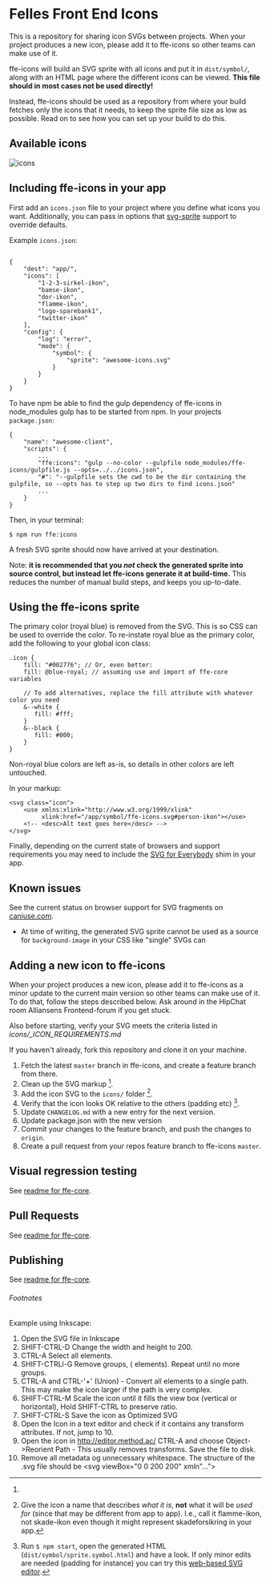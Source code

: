 # Felles Front End Icons

This is a repository for sharing icon SVGs between projects. When your project produces a new icon,
please add it to ffe-icons so other teams can make use of it.

ffe-icons will build an SVG sprite with all icons and put it in `dist/symbol/`, along with an HTML page where
the different icons can be viewed. **This file should in most cases not be used directly!**

Instead, ffe-icons should be used as a repository from where your build fetches only the icons that it needs, to keep
the sprite file size as low as possible. Read on to see how you can set up your build to do this.

## Available icons
![icons](visual-tests/baseline-screenshots/dist/plain/firefox.png)

## Including ffe-icons in your app
First add an `icons.json` file to your project where you define what icons you want. Additionally, you can
pass in options that [svg-sprite](https://github.com/jkphl/svg-sprite) support to override defaults.

Example `icons.json`:

```

{
    "dest": "app/",
    "icons": [
        "1-2-3-sirkel-ikon",
        "bamse-ikon",
        "dor-ikon",
        "flamme-ikon",
        "logo-sparebank1",
        "twitter-ikon"
    ],
    "config": {
        "log": "error",
        "mode": {
            "symbol": {
                "sprite": "awesome-icons.svg"
            }
        }
    }
}

```

To have npm be able to find the gulp dependency of ffe-icons in node_modules gulp has to be started from npm.
In your projects `package.json`:

```
{
    "name": "awesome-client",
    "scripts": {
        ...
        "ffe:icons": "gulp --no-color --gulpfile node_modules/ffe-icons/gulpfile.js --opts=../../icons.json",
        "#": "--gulpfile sets the cwd to be the dir containing the gulpfile, so --opts has to step up two dirs to find icons.json"
        ...
    }
}
```

Then, in your terminal:

`$ npm run ffe:icons`

A fresh SVG sprite should now have arrived at your destination.

Note: **it is recommended that you _not_ check the generated sprite into source control, but instead let ffe-icons
generate it at build-time.** This reduces the number of manual build steps, and keeps you up-to-date.

## Using the ffe-icons sprite

The primary color (royal blue) is removed from the SVG. This is so CSS can be used to override the color. To re-instate
royal blue as the primary color, add the following to your global icon class:

```
.icon {
    fill: "#002776"; // Or, even better:
    fill: @blue-royal; // assuming use and import of ffe-core variables

    // To add alternatives, replace the fill attribute with whatever color you need
    &--white {
       fill: #fff;
    }
    &--black {
       fill: #000;
    }
}
```

Non-royal blue colors are left as-is, so details in other colors are left untouched.

In your markup:

```
<svg class="icon">
    <use xmlns:xlink="http://www.w3.org/1999/xlink"
         xlink:href="/app/symbol/ffe-icons.svg#person-ikon"></use>
    <!-- <desc>Alt text goes here</desc> -->
</svg>
```

Finally, depending on the current state of browsers and support requirements you may need to include the
[SVG for Everybody](https://github.com/jonathantneal/svg4everybody) shim in your app.

## Known issues

See the current status on browser support for SVG fragments on [caniuse.com](caniuse.com/svg-fragment).

* At time of writing, the generated SVG sprite cannot be used as a source for `background-image` in your CSS like "single" SVGs can


## Adding a new icon to ffe-icons

When your project produces a new icon, please add it to ffe-icons as a minor update to the current main version so other teams
can make use of it. To do that, follow the steps described below. Ask around in the HipChat room Alliansens Frontend-forum
if you get stuck.

Also before starting, verify your SVG meets the criteria listed in *icons/_ICON_REQUIREMENTS.md*

If you haven't already, fork this repository and clone it on your machine.

1. Fetch the latest `master` branch in ffe-icons, and create a feature branch from there.
2. Clean up the SVG markup [^3].
3. Add the icon SVG to the `icons/` folder [^1].
4. Verify that the icon looks OK relative to the others (padding etc) [^2].
5. Update `CHANGELOG.md` with a new entry for the next version.
6. Update package.json with the new version
7. Commit your changes to the feature branch, and push the changes to `origin`.
8. Create a pull request from your repos feature branch to ffe-icons `master`.

## Visual regression testing
See [readme for ffe-core](https://stash.intern.sparebank1.no/projects/FFE/repos/ffe-core/browse/README.md).

## Pull Requests
See [readme for ffe-core](https://stash.intern.sparebank1.no/projects/FFE/repos/ffe-core/browse/README.md).

## Publishing
See [readme for ffe-core](https://stash.intern.sparebank1.no/projects/FFE/repos/ffe-core/browse/README.md).


###### Footnotes

[^1]: Give the icon a name that describes _what it is_, **not** what it will be _used for_ (since that may be different
from app to app). I.e., call it flamme-ikon, not skade-ikon even though it might represent skadeforsikring in your app.

[^2]: Run `$ npm start`, open the generated HTML (`dist/symbol/sprite.symbol.html`) and have a look. If only minor edits
are needed (padding for instance) you can try this [web-based SVG editor](https://github.com/SVG-Edit/svgedit).

[^3]:
Example using Inkscape:
1. Open the SVG file in Inkscape
2. SHIFT-CTRL-D Change the width and height to 200.
3. CTRL-A Select all elements.
4. SHIFT-CTRLl-G Remove groups, (<g> elements). Repeat until no more groups.
5. CTRL-A and CTRL-'+' (Union) - Convert all elements to a single path. This may make the icon larger if the path is very complex.
6. SHIFT-CTRL-M  Scale the icon until it fills the view box (vertical or horizontal), Hold SHIFT-CTRL to preserve ratio.
7. SHIFT-CTRL-S Save the icon as Optimized SVG
8. Open the Icon in a text editor and check if it contains any transform attributes. If not, jump to 10.
9. Open the icon in http://editor.method.ac/ CTRL-A and choose Object->Reorient Path - This usually removes transforms. Save the file to disk.
10. Remove all metadata og unnecessary whitespace. The structure of the .svg file should be <svg viewBox="0 0 200 200" xmln"..."><path d="..."/></svg>
